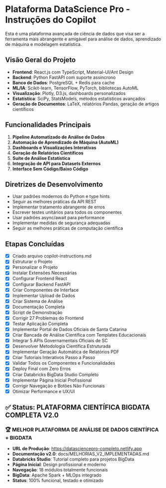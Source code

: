 # Plataforma DataScience Pro - Instruções do Copilot

Esta é uma plataforma avançada de ciência de dados que visa ser a ferramenta mais abrangente e amigável para análise de dados, aprendizado de máquina e modelagem estatística.

## Visão Geral do Projeto
- **Frontend**: React.js com TypeScript, Material-UI/Ant Design
- **Backend**: Python FastAPI com suporte assíncrono
- **Banco de Dados**: PostgreSQL + Redis para cache
- **ML/IA**: Scikit-learn, TensorFlow, PyTorch, bibliotecas AutoML
- **Visualização**: Plotly, D3.js, dashboards personalizados
- **Estatística**: SciPy, StatsModels, métodos estatísticos avançados
- **Geração de Documentos**: LaTeX, relatórios Pandas, geração de artigos científicos

## Funcionalidades Principais
1. **Pipeline Automatizado de Análise de Dados**
2. **Automação de Aprendizado de Máquina (AutoML)**
3. **Dashboards e Visualizações Interativas**
4. **Geração de Relatórios Científicos**
5. **Suíte de Análise Estatística**
6. **Integração de API para Datasets Externos**
7. **Interface Sem Código/Baixo Código**

## Diretrizes de Desenvolvimento
- Usar padrões modernos do Python e type hints
- Seguir as melhores práticas da API REST
- Implementar tratamento abrangente de erros
- Escrever testes unitários para todos os componentes
- Usar padrões async/await para performance
- Implementar medidas de segurança adequadas
- Seguir as melhores práticas de computação científica

## Etapas Concluídas
- [x] Criado arquivo copilot-instructions.md
- [x] Estruturar o Projeto
- [x] Personalizar o Projeto
- [x] Instalar Extensões Necessárias
- [x] Configurar Frontend React
- [x] Configurar Backend FastAPI
- [x] Criar Componentes de Interface
- [x] Implementar Upload de Dados
- [x] Criar Sistema de Análise
- [x] Documentação Completa
- [x] Script de Demonstração
- [x] Corrigir 27 Problemas do Frontend
- [x] Testar Aplicação Completa
- [x] Implementar Portal de Dados Oficiais de Santa Catarina
- [x] Criar Bancada de Análise Científica com Templates Educacionais
- [x] Integrar 5 APIs Governamentais Oficiais de SC
- [x] Desenvolver Metodologia Científica Estruturada
- [x] Implementar Geração Automática de Relatórios PDF
- [x] Criar Tutoriais Interativos Passo a Passo
- [x] Validar Todos os Componentes e Funcionalidades
- [x] Deploy Final com Zero Erros
- [x] Criar Databricks BigData Studio Completo
- [x] Implementar Página Inicial Profissional
- [x] Corrigir Navegação e Botões Não Funcionais
- [x] Otimizar Performance e UX/UI

## ✅ Status: PLATAFORMA CIENTÍFICA BIGDATA COMPLETA V2.0

### 🏆 MELHOR PLATAFORMA DE ANÁLISE DE DADOS CIENTÍFICA + BIGDATA
- **URL de Produção**: https://datasciencepro-completo.netlify.app
- **Documentação v2.0**: docs/MELHORIAS_V2_IMPLEMENTADAS.md
- **Databricks Studio**: Tutorial completo para projetos BigData
- **Página Inicial**: Design profissional e moderno
- **Navegação**: 18 módulos totalmente funcionais
- **BigData**: Apache Spark + MLOps integrado
- **Status**: 100% funcional, testado e otimizado

